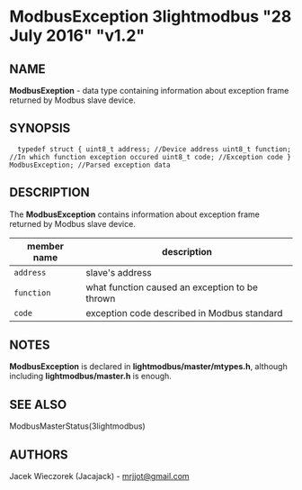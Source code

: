 # ModbusException 3lightmodbus "28 July 2016" "v1.2"

## NAME
**ModbusExeption** - data type containing information about exception frame returned by Modbus slave device.

## SYNOPSIS
`  
	typedef struct
	{
		uint8_t address; //Device address
		uint8_t function; //In which function exception occured
		uint8_t code; //Exception code
	} ModbusException; //Parsed exception data
`

## DESCRIPTION
The **ModbusException** contains information about exception frame returned by Modbus slave device.

| member name      | description                                                                                          |
|------------------|------------------------------------------------------------------------------------------------------|
| `address`        | slave's address                                                                                      |
| `function`       | what function caused an exception to be thrown                                                       |
| `code`           | exception code described in Modbus standard                                                          |


## NOTES
**ModbusException** is declared in **lightmodbus/master/mtypes.h**, although including **lightmodbus/master.h** is enough.

## SEE ALSO
ModbusMasterStatus(3lightmodbus)

## AUTHORS
Jacek Wieczorek (Jacajack) - mrjjot@gmail.com
